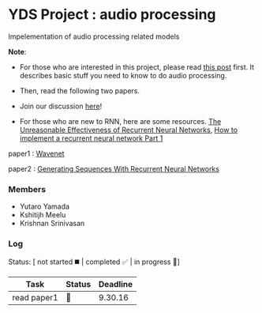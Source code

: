 # YDS Project : audio processing 

Impelementation of audio processing related models

**Note**: 
- For those who are interested in this project, please read [this post]() first. It describes basic stuff you need to know to do audio processing.

- Then, read the following two papers. 

- Join our discussion [here]()!

- For those who are new to RNN, here are some resources. [The Unreasonable Effectiveness of Recurrent Neural Networks](http://karpathy.github.io/2015/05/21/rnn-effectiveness/), [How to implement a recurrent neural network Part 1](http://peterroelants.github.io/posts/rnn_implementation_part01/)

paper1 : [Wavenet](https://arxiv.org/pdf/1609.03499.pdf)

paper2 : [Generating Sequences With Recurrent Neural Networks](https://arxiv.org/pdf/1308.0850v5.pdf)

### Members
- Yutaro Yamada
- Kshitijh Meelu
- Krishnan Srinivasan

### Log 
Status: [ not started :black_medium_square: | completed :white_check_mark: | in progress :speech_balloon:]

| Task | Status | Deadline |
|------|--------|----------|
|read paper1|:speech_balloon:|9.30.16|

